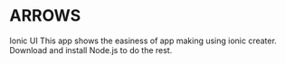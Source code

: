 # ARROWS
Ionic UI
This app shows the easiness of app making using ionic creater. Download and install Node.js to do the rest.
